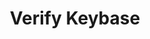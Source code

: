 ---
id: verify-keybase
title: Verify Keybase
hide_title: false
hide_table_of_contents: false
sidebar_label: Verify Keybase
sidebar_position: 4
pagination_label: Verify Keybase
custom_edit_url: https://github.com/theqrl/documentation/edit/main/docs/Use/Tools/Integrations/keybase/_verify-keybase.md
description: Verify Keybase id and QRL address
keywords:
  - docs
  - keybase
image: /assets/img/icons/yellow.png

---
